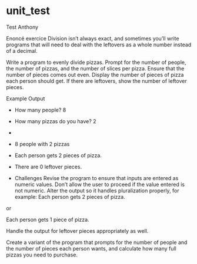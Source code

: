 # unit_test

Test Anthony

Enoncé exercice 
Division isn’t always exact, and sometimes you’ll write programs that will need to deal with the leftovers as a whole number instead of a decimal.

Write a program to evenly divide pizzas. Prompt for the number of people, the number of pizzas, and the number of slices per pizza. Ensure that the number of pieces comes out even. Display the number of pieces of pizza each person should get. If there are leftovers, show the number of leftover pieces.

Example Output
- How many people? 8
- How many pizzas do you have? 2
- 	
- 8 people with 2 pizzas
- Each person gets 2 pieces of pizza.
- There are 0 leftover pieces.

- Challenges
Revise the program to ensure that inputs are entered as numeric values. Don’t allow the user to proceed if the value entered is not numeric.
Alter the output so it handles pluralization properly, for example:
Each person gets 2 pieces of pizza.

or

Each person gets 1 piece of pizza.

Handle the output for leftover pieces appropriately as well.

Create a variant of the program that prompts for the number of people and the number of pieces each person wants, and calculate how many full pizzas you need to purchase.